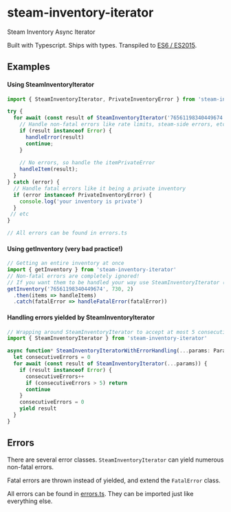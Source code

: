 # steam-inventory-iterator
Steam Inventory Async Iterator

Built with Typescript. Ships with types. Transpiled to [ES6 / ES2015](https://node.green/#ES2015).

## Examples
#### Using SteamInventoryIterator
```ts
import { SteamInventoryIterator, PrivateInventoryError } from 'steam-inventory-iterator'

try {
  for await (const result of SteamInventoryIterator('76561198340449674', 730, 2)) {
    // Handle non-fatal errors like rate limits, steam-side errors, etc.
    if (result instanceof Error) {
      handleError(result)
      continue;
    }
  
    // No errors, so handle the itemPrivateError
    handleItem(result);
  }
} catch (error) {
  // Handle fatal errors like it being a private inventory
  if (error instanceof PrivateInventoryError) {
    console.log('your inventory is private')
  }
 // etc
}

// All errors can be found in errors.ts
```

#### Using getInventory (very bad practice!)
```ts
// Getting an entire inventory at once
import { getInventory } from 'steam-inventory-iterator'
// Non-fatal errors are completely ignored!
// If you want them to be handled your way use SteamInventoryIterator (example below)
getInventory('76561198340449674', 730, 2)
  .then(items => handleItems)
  .catch(fatalError => handleFatalError(fatalError))
```

#### Handling errors yielded by SteamInventoryIterator
```ts
// Wrapping around SteamInventoryIterator to accept at most 5 consecutive errors
import { SteamInventoryIterator } from 'steam-inventory-iterator'

async function* SteamInventoryIteratorWithErrorHandling(...params: Parameters<typeof SteamInventoryIterator>): AsyncGenerator<SteamItem> {
  let consecutiveErrors = 0
  for await (const result of SteamInventoryIterator(...params)) {
    if (result instanceof Error) {
      consecutiveErrors++
      if (consecutiveErrors > 5) return
      continue
    }
    consecutiveErrors = 0
    yield result
  }
}
```

## Errors
There are several error classes. `SteamInventoryIterator` can yield numerous non-fatal errors.

Fatal errors are thrown instead of yielded, and extend the `FatalError` class.

All errors can be found in [errors.ts](./src/errors.ts). They can be imported just like everything else.